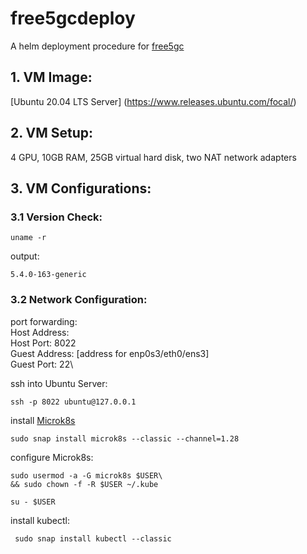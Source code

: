 # free5gcdeploy
A helm deployment procedure for [free5gc](https://github.com/Orange-OpenSource/towards5gs-helm)

## 1. VM Image:
[Ubuntu 20.04 LTS Server] (https://www.releases.ubuntu.com/focal/)

## 2. VM Setup:
4 GPU, 10GB RAM, 25GB virtual hard disk, two NAT network adapters

## 3. VM Configurations:
### 3.1 Version Check:
```
uname -r
```
output:
```
5.4.0-163-generic
```
### 3.2 Network Configuration:
port forwarding:\
Host Address:\
Host Port: 8022\
Guest Address: [address for enp0s3/eth0/ens3]\
Guest Port: 22\

ssh into Ubuntu Server:
```
ssh -p 8022 ubuntu@127.0.0.1
```

install [Microk8s](https://microk8s.io/docs/getting-started)
```
sudo snap install microk8s --classic --channel=1.28
```
configure Microk8s:
```
sudo usermod -a -G microk8s $USER\
&& sudo chown -f -R $USER ~/.kube
```
```
su - $USER
```
install kubectl:
```
 sudo snap install kubectl --classic
```








